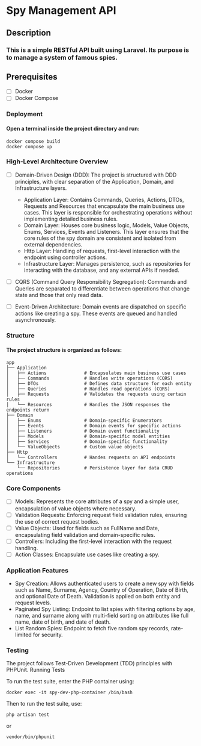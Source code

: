 # Spy Management API


## Description ##

### This is a simple RESTful API built using Laravel. Its purpose is to manage a system of famous spies.

###

## Prerequisites

- [ ] Docker
- [ ] Docker Compose

###

### Deployment

#### Open a terminal inside the project directory and run:

```
docker compose build
docker compose up
```

### High-Level Architecture Overview

- [ ] Domain-Driven Design (DDD): The project is structured with DDD principles, with clear separation of the Application, Domain, and Infrastructure layers.
  - Application Layer: Contains Commands, Queries, Actions, DTOs, Requests and Resources that encapsulate the main business use cases. This layer is responsible for orchestrating operations without implementing detailed business rules.
  - Domain Layer: Houses core business logic, Models, Value Objects, Enums, Services, Events and Listeners. This layer ensures that the core rules of the spy domain are consistent and isolated from external dependencies.
  - Http Layer: Handling of requests, first-level interaction with the endpoint using controller actions.
  - Infrastructure Layer: Manages persistence, such as repositories for interacting with the database, and any external APIs if needed.

- [ ] CQRS (Command Query Responsibility Segregation): Commands and Queries are separated to differentiate between operations that change state and those that only read data.

- [ ] Event-Driven Architecture: Domain events are dispatched on specific actions like creating a spy. These events are queued and handled asynchronously.

### Structure

#### The project structure is organized as follows:

```
app
├── Application
│   ├── Actions              # Encapsulates main business use cases
│   ├── Commands             # Handles write operations (CQRS)
│   ├── DTOs                 # Defines data structure for each entity
│   ├── Queries              # Handles read operations (CQRS)
│   ├── Requests             # Validates the requests using certain rules
│   └── Resources            # Handles the JSON responses the endpoints return
├── Domain
│   ├── Enums                # Domain-specific Enumerators
│   ├── Events               # Domain events for specific actions
│   ├── Listeners            # Domain event functionality
│   ├── Models               # Domain-specific model entities
│   ├── Services             # Domain-specific functionality
│   └── ValueObjects         # Custom value objects
├── Http
│   └── Controllers          # Handes requests on API endpoints
└── Infrastructure
    └── Repositories         # Persistence layer for data CRUD operations
```

### Core Components

- [ ] Models: Represents the core attributes of a spy and a simple user, encapsulation of value objects where necessary.
- [ ] Validation Requests: Enforcing request field validation rules, ensuring the use of correct request bodies.
- [ ] Value Objects: Used for fields such as FullName and Date, encapsulating field validation and domain-specific rules.
- [ ] Controllers: Including the first-level interaction with the request handling.
- [ ] Action Classes: Encapsulate use cases like creating a spy.

### Application Features

- Spy Creation: Allows authenticated users to create a new spy with fields such as Name, Surname, Agency, Country of Operation, Date of Birth, and optional Date of Death. Validation is applied on both entity and request levels.
- Paginated Spy Listing: Endpoint to list spies with filtering options by age, name, and surname along with multi-field sorting on attributes like full name, date of birth, and date of death.
- List Random Spies: Endpoint to fetch five random spy records, rate-limited for security.

### Testing

The project follows Test-Driven Development (TDD) principles with PHPUnit.
Running Tests

To run the test suite, enter the PHP container using:

```
docker exec -it spy-dev-php-container /bin/bash
```

Then to run the test suite, use:

```php artisan test```

or

```vendor/bin/phpunit```
